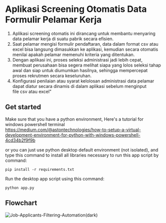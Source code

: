 # Aplikasi Screening Otomatis Data Formulir Pelamar Kerja

1. Aplikasi screening otomatis ini dirancang untuk membantu menyaring data pelamar kerja di suatu pabrik secara efisien. 
2. ⁠Saat pelamar mengisi formulir pendaftaran, data dalam format csv atau excel bisa langsung dimasukkan ke aplikasi, kemudian secara otomatis menilai apakah pelamar memenuhi kriteria yang ditentukan. 
3. Dengan aplikasi ini, proses seleksi administrasi jadi lebih cepat, membuat perusahaan bisa segera melihat siapa yang lolos seleksi tahap awal dan siap untuk diumumkan hasilnya, sehingga mempercepat proses rekrutmen secara keseluruhan.
4. Konfigurasi penilaian atau syarat kelolosan administrasi data pelamar dapat diatur secara dinamis di dalam aplikasi sebelum menginput file csv atau excel"

## Get started

Make sure that you have a python environment, Here's a tutorial for windows powershell terminal https://medium.com/@astontechnologies/how-to-setup-a-virtual-development-environment-for-python-with-windows-powershell-4cd34b2f9f9b

or you can just use python desktop default environment (not isolated), and type this command to install all libraries necessary to run this app script by command:

```
pip install -r requirements.txt
```

Run the desktop app script using this command:

```
python app.py
```

## Flowchart

![Job-Applicants-Filtering-Automation(dark)](https://github.com/user-attachments/assets/7dde8ce4-d7ca-4426-8549-65c74eeedf19)